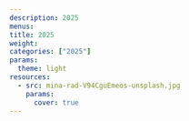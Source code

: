 ```yaml
---
description: 2025
menus: 
title: 2025
weight: 
categories: ["2025"]
params:
  theme: light
resources:
  - src: mina-rad-V94CguEmeos-unsplash.jpg
    params:
      cover: true
---
```

